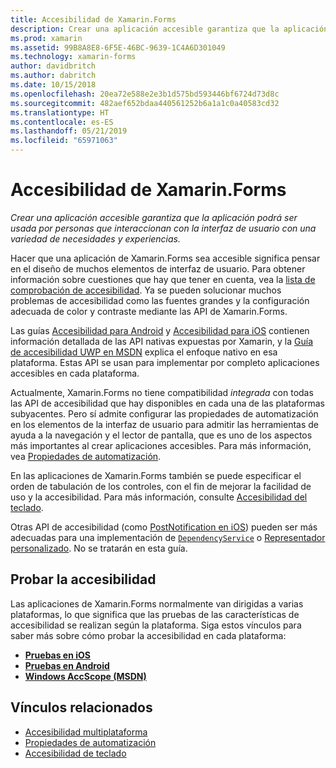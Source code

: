 ```yaml
---
title: Accesibilidad de Xamarin.Forms
description: Crear una aplicación accesible garantiza que la aplicación podrá ser usada por personas que interaccionan con la interfaz de usuario con una variedad de necesidades y experiencias.
ms.prod: xamarin
ms.assetid: 99B8A8E8-6F5E-46BC-9639-1C4A6D301049
ms.technology: xamarin-forms
author: davidbritch
ms.author: dabritch
ms.date: 10/15/2018
ms.openlocfilehash: 20ea72e588e2e3b1d575bd593446bf6724d73d8c
ms.sourcegitcommit: 482aef652bdaa440561252b6a1a1c0a40583cd32
ms.translationtype: HT
ms.contentlocale: es-ES
ms.lasthandoff: 05/21/2019
ms.locfileid: "65971063"
---
```

# <a name="xamarinforms-accessibility"></a>Accesibilidad de Xamarin.Forms

_Crear una aplicación accesible garantiza que la aplicación podrá ser usada por personas que interaccionan con la interfaz de usuario con una variedad de necesidades y experiencias._

Hacer que una aplicación de Xamarin.Forms sea accesible significa pensar en el diseño de muchos elementos de interfaz de usuario. Para obtener información sobre cuestiones que hay que tener en cuenta, vea la [lista de comprobación de accesibilidad](~/cross-platform/app-fundamentals/accessibility.md). Ya se pueden solucionar muchos problemas de accesibilidad como las fuentes grandes y la configuración adecuada de color y contraste mediante las API de Xamarin.Forms.

Las guías [Accesibilidad para Android](~/android/app-fundamentals/accessibility.md) y [Accesibilidad para iOS](~/ios/app-fundamentals/accessibility.md) contienen información detallada de las API nativas expuestas por Xamarin, y la [Guía de accesibilidad UWP en MSDN](https://msdn.microsoft.com/windows/uwp/accessibility/basic-accessibility-information) explica el enfoque nativo en esa plataforma. Estas API se usan para implementar por completo aplicaciones accesibles en cada plataforma.

Actualmente, Xamarin.Forms no tiene compatibilidad *integrada* con todas las API de accesibilidad que hay disponibles en cada una de las plataformas subyacentes. Pero sí admite configurar las propiedades de automatización en los elementos de la interfaz de usuario para admitir las herramientas de ayuda a la navegación y el lector de pantalla, que es uno de los aspectos más importantes al crear aplicaciones accesibles. Para más información, vea [Propiedades de automatización](~/xamarin-forms/app-fundamentals/accessibility/automation-properties.md).

En las aplicaciones de Xamarin.Forms también se puede especificar el orden de tabulación de los controles, con el fin de mejorar la facilidad de uso y la accesibilidad. Para más información, consulte [Accesibilidad del teclado](~/xamarin-forms/app-fundamentals/accessibility/keyboard.md).

Otras API de accesibilidad (como [PostNotification en iOS](~/ios/app-fundamentals/accessibility.md)) pueden ser más adecuadas para una implementación de [`DependencyService`](~/xamarin-forms/app-fundamentals/dependency-service/index.md) o [Representador personalizado](~/xamarin-forms/app-fundamentals/custom-renderer/index.md). No se tratarán en esta guía.

## <a name="testing-accessibility"></a>Probar la accesibilidad

Las aplicaciones de Xamarin.Forms normalmente van dirigidas a varias plataformas, lo que significa que las pruebas de las características de accesibilidad se realizan según la plataforma. Siga estos vínculos para saber más sobre cómo probar la accesibilidad en cada plataforma:

- [**Pruebas en iOS**](~/ios/app-fundamentals/accessibility.md)
- [**Pruebas en Android**](~/android/app-fundamentals/accessibility.md)
- [**Windows AccScope (MSDN)**](https://msdn.microsoft.com/library/windows/desktop/dn433239)

## <a name="related-links"></a>Vínculos relacionados

- [Accesibilidad multiplataforma](~/cross-platform/app-fundamentals/accessibility.md)
- [Propiedades de automatización](~/xamarin-forms/app-fundamentals/accessibility/automation-properties.md)
- [Accesibilidad de teclado](~/xamarin-forms/app-fundamentals/accessibility/keyboard.md)
